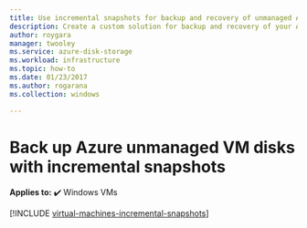 ```yaml
---
title: Use incremental snapshots for backup and recovery of unmanaged Azure Windows VM disks 
description: Create a custom solution for backup and recovery of your Azure Windows virtual machine disks using incremental snapshots.
author: roygara
manager: twooley
ms.service: azure-disk-storage
ms.workload: infrastructure
ms.topic: how-to
ms.date: 01/23/2017
ms.author: rogarana
ms.collection: windows

---
```

# Back up Azure unmanaged VM disks with incremental snapshots

**Applies to:** :heavy_check_mark: Windows VMs 

[!INCLUDE [virtual-machines-incremental-snapshots](../../../includes/virtual-machines-incremental-snapshots.md)]
